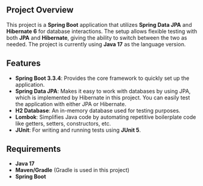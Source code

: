 ## Project Overview
This project is a **Spring Boot** application that utilizes **Spring Data JPA** and **Hibernate 6** for database interactions. The setup allows flexible testing with both **JPA** and **Hibernate**, giving the ability to switch between the two as needed. The project is currently using **Java 17** as the language version.

## Features
- **Spring Boot 3.3.4**: Provides the core framework to quickly set up the application.
- **Spring Data JPA**: Makes it easy to work with databases by using JPA, which is implemented by Hibernate in this project. You can easily test the application with either JPA or Hibernate.
- **H2 Database**: An in-memory database used for testing purposes.
- **Lombok**: Simplifies Java code by automating repetitive boilerplate code like getters, setters, constructors, etc.
- **JUnit**: For writing and running tests using **JUnit 5**.

## Requirements
- **Java 17**
- **Maven/Gradle** (Gradle is used in this project)
- **Spring Boot**
